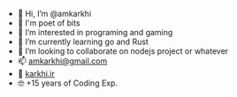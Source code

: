- 👋 Hi, I’m @amkarkhi
- 🤖 I'm poet of bits
- 👀 I’m interested in programing and gaming
- 🌱 I’m currently learning go and Rust
- 💞️ I’m looking to collaborate on nodejs project or whatever 
- 📫 amkarkhi@gmail.com
- 🛑 [karkhi.ir](https://karkhi.ir/)
- 🤓 +15 years of Coding Exp.
<!---
amkarkhi/amkarkhi is a ✨ special ✨ repository because its `README.md` (this file) appears on your GitHub profile.
You can click the Preview link to take a look at your changes.
--->
